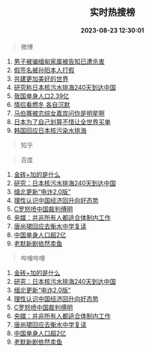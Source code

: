 <div align="center"><h2>实时热搜榜</h2><h4>2023-08-23 12:30:01</h4></div>

> 微博  

1. [男子被骗缅甸家属被告知已遭杀害](https://s.weibo.com/weibo?q=%23%E7%94%B7%E5%AD%90%E8%A2%AB%E9%AA%97%E7%BC%85%E7%94%B8%E5%AE%B6%E5%B1%9E%E8%A2%AB%E5%91%8A%E7%9F%A5%E5%B7%B2%E9%81%AD%E6%9D%80%E5%AE%B3%23&t=31&band_rank=1&Refer=top)<br />
2. [假签名被孙阳本人打假](https://s.weibo.com/weibo?q=%23%E5%81%87%E7%AD%BE%E5%90%8D%E8%A2%AB%E5%AD%99%E9%98%B3%E6%9C%AC%E4%BA%BA%E6%89%93%E5%81%87%23&t=31&band_rank=2&Refer=top)<br />
3. [共建更加美好的世界](https://s.weibo.com/weibo?q=%23%E5%85%B1%E5%BB%BA%E6%9B%B4%E5%8A%A0%E7%BE%8E%E5%A5%BD%E7%9A%84%E4%B8%96%E7%95%8C%23&t=31&band_rank=3&Refer=top)<br />
4. [研究称日本核污水排海240天到达中国](https://s.weibo.com/weibo?q=%23%E7%A0%94%E7%A9%B6%E7%A7%B0%E6%97%A5%E6%9C%AC%E6%A0%B8%E6%B1%A1%E6%B0%B4%E6%8E%92%E6%B5%B7240%E5%A4%A9%E5%88%B0%E8%BE%BE%E4%B8%AD%E5%9B%BD%23&t=31&band_rank=4&Refer=top)<br />
5. [我国单身人口2.39亿](https://s.weibo.com/weibo?q=%23%E6%88%91%E5%9B%BD%E5%8D%95%E8%BA%AB%E4%BA%BA%E5%8F%A32.39%E4%BA%BF%23&t=31&band_rank=5&Refer=top)<br />
6. [情侣看燃冬 各自沉默](https://s.weibo.com/weibo?q=%E6%83%85%E4%BE%A3%E7%9C%8B%E7%87%83%E5%86%AC%20%E5%90%84%E8%87%AA%E6%B2%89%E9%BB%98&t=31&band_rank=6&Refer=top)<br />
7. [马伯骞被恋综女嘉宾问你是明星啊](https://s.weibo.com/weibo?q=%23%E9%A9%AC%E4%BC%AF%E9%AA%9E%E8%A2%AB%E6%81%8B%E7%BB%BC%E5%A5%B3%E5%98%89%E5%AE%BE%E9%97%AE%E4%BD%A0%E6%98%AF%E6%98%8E%E6%98%9F%E5%95%8A%23&t=31&band_rank=7&Refer=top)<br />
8. [日本为了自己划算不惜让全世界买单](https://s.weibo.com/weibo?q=%23%E6%97%A5%E6%9C%AC%E4%B8%BA%E4%BA%86%E8%87%AA%E5%B7%B1%E5%88%92%E7%AE%97%E4%B8%8D%E6%83%9C%E8%AE%A9%E5%85%A8%E4%B8%96%E7%95%8C%E4%B9%B0%E5%8D%95%23&t=31&band_rank=8&Refer=top)<br />
9. [韩国回应日本核污染水排海](https://s.weibo.com/weibo?q=%23%E9%9F%A9%E5%9B%BD%E5%9B%9E%E5%BA%94%E6%97%A5%E6%9C%AC%E6%A0%B8%E6%B1%A1%E6%9F%93%E6%B0%B4%E6%8E%92%E6%B5%B7%23&t=31&band_rank=9&Refer=top)<br />

> 知乎  


> 百度  

1. [金砖+加的是什么](https://www.baidu.com/s?wd=%E9%87%91%E7%A0%96%2B%E5%8A%A0%E7%9A%84%E6%98%AF%E4%BB%80%E4%B9%88&sa=fyb_news&rsv_dl=fyb_news)<br />
2. [研究：日本核污水排海240天到达中国](https://www.baidu.com/s?wd=%E7%A0%94%E7%A9%B6%EF%BC%9A%E6%97%A5%E6%9C%AC%E6%A0%B8%E6%B1%A1%E6%B0%B4%E6%8E%92%E6%B5%B7240%E5%A4%A9%E5%88%B0%E8%BE%BE%E4%B8%AD%E5%9B%BD&sa=fyb_news&rsv_dl=fyb_news)<br />
3. [缅北更新“电诈2.0版”](https://www.baidu.com/s?wd=%E7%BC%85%E5%8C%97%E6%9B%B4%E6%96%B0%E2%80%9C%E7%94%B5%E8%AF%882.0%E7%89%88%E2%80%9D&sa=fyb_news&rsv_dl=fyb_news)<br />
4. [理性认识中国经济回升向好态势](https://www.baidu.com/s?wd=%E7%90%86%E6%80%A7%E8%AE%A4%E8%AF%86%E4%B8%AD%E5%9B%BD%E7%BB%8F%E6%B5%8E%E5%9B%9E%E5%8D%87%E5%90%91%E5%A5%BD%E6%80%81%E5%8A%BF&sa=fyb_news&rsv_dl=fyb_news)<br />
5. [C罗怒喷中国裁判傅明](https://www.baidu.com/s?wd=C%E7%BD%97%E6%80%92%E5%96%B7%E4%B8%AD%E5%9B%BD%E8%A3%81%E5%88%A4%E5%82%85%E6%98%8E&sa=fyb_news&rsv_dl=fyb_news)<br />
6. [央媒：并非所有人都适合体制内工作](https://www.baidu.com/s?wd=%E5%A4%AE%E5%AA%92%EF%BC%9A%E5%B9%B6%E9%9D%9E%E6%89%80%E6%9C%89%E4%BA%BA%E9%83%BD%E9%80%82%E5%90%88%E4%BD%93%E5%88%B6%E5%86%85%E5%B7%A5%E4%BD%9C&sa=fyb_news&rsv_dl=fyb_news)<br />
7. [唐尚珺回应去衡水中学复读](https://www.baidu.com/s?wd=%E5%94%90%E5%B0%9A%E7%8F%BA%E5%9B%9E%E5%BA%94%E5%8E%BB%E8%A1%A1%E6%B0%B4%E4%B8%AD%E5%AD%A6%E5%A4%8D%E8%AF%BB&sa=fyb_news&rsv_dl=fyb_news)<br />
8. [中国单身人口超2亿](https://www.baidu.com/s?wd=%E4%B8%AD%E5%9B%BD%E5%8D%95%E8%BA%AB%E4%BA%BA%E5%8F%A3%E8%B6%852%E4%BA%BF&sa=fyb_news&rsv_dl=fyb_news)<br />
9. [老默新剧依然卖鱼](https://www.baidu.com/s?wd=%E8%80%81%E9%BB%98%E6%96%B0%E5%89%A7%E4%BE%9D%E7%84%B6%E5%8D%96%E9%B1%BC&sa=fyb_news&rsv_dl=fyb_news)<br />

> 哔哩哔哩  

1. [金砖+加的是什么](https://www.baidu.com/s?wd=%E9%87%91%E7%A0%96%2B%E5%8A%A0%E7%9A%84%E6%98%AF%E4%BB%80%E4%B9%88&sa=fyb_news&rsv_dl=fyb_news)<br />
2. [研究：日本核污水排海240天到达中国](https://www.baidu.com/s?wd=%E7%A0%94%E7%A9%B6%EF%BC%9A%E6%97%A5%E6%9C%AC%E6%A0%B8%E6%B1%A1%E6%B0%B4%E6%8E%92%E6%B5%B7240%E5%A4%A9%E5%88%B0%E8%BE%BE%E4%B8%AD%E5%9B%BD&sa=fyb_news&rsv_dl=fyb_news)<br />
3. [缅北更新“电诈2.0版”](https://www.baidu.com/s?wd=%E7%BC%85%E5%8C%97%E6%9B%B4%E6%96%B0%E2%80%9C%E7%94%B5%E8%AF%882.0%E7%89%88%E2%80%9D&sa=fyb_news&rsv_dl=fyb_news)<br />
4. [理性认识中国经济回升向好态势](https://www.baidu.com/s?wd=%E7%90%86%E6%80%A7%E8%AE%A4%E8%AF%86%E4%B8%AD%E5%9B%BD%E7%BB%8F%E6%B5%8E%E5%9B%9E%E5%8D%87%E5%90%91%E5%A5%BD%E6%80%81%E5%8A%BF&sa=fyb_news&rsv_dl=fyb_news)<br />
5. [C罗怒喷中国裁判傅明](https://www.baidu.com/s?wd=C%E7%BD%97%E6%80%92%E5%96%B7%E4%B8%AD%E5%9B%BD%E8%A3%81%E5%88%A4%E5%82%85%E6%98%8E&sa=fyb_news&rsv_dl=fyb_news)<br />
6. [央媒：并非所有人都适合体制内工作](https://www.baidu.com/s?wd=%E5%A4%AE%E5%AA%92%EF%BC%9A%E5%B9%B6%E9%9D%9E%E6%89%80%E6%9C%89%E4%BA%BA%E9%83%BD%E9%80%82%E5%90%88%E4%BD%93%E5%88%B6%E5%86%85%E5%B7%A5%E4%BD%9C&sa=fyb_news&rsv_dl=fyb_news)<br />
7. [唐尚珺回应去衡水中学复读](https://www.baidu.com/s?wd=%E5%94%90%E5%B0%9A%E7%8F%BA%E5%9B%9E%E5%BA%94%E5%8E%BB%E8%A1%A1%E6%B0%B4%E4%B8%AD%E5%AD%A6%E5%A4%8D%E8%AF%BB&sa=fyb_news&rsv_dl=fyb_news)<br />
8. [中国单身人口超2亿](https://www.baidu.com/s?wd=%E4%B8%AD%E5%9B%BD%E5%8D%95%E8%BA%AB%E4%BA%BA%E5%8F%A3%E8%B6%852%E4%BA%BF&sa=fyb_news&rsv_dl=fyb_news)<br />
9. [老默新剧依然卖鱼](https://www.baidu.com/s?wd=%E8%80%81%E9%BB%98%E6%96%B0%E5%89%A7%E4%BE%9D%E7%84%B6%E5%8D%96%E9%B1%BC&sa=fyb_news&rsv_dl=fyb_news)<br />
